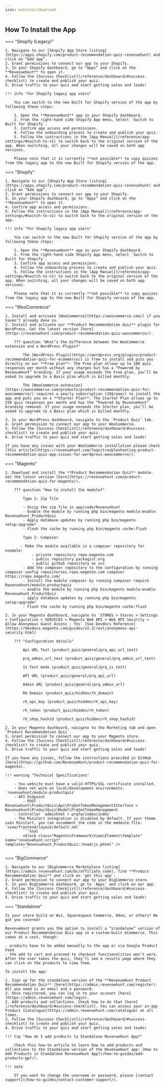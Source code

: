 ```yaml
---
icon: material/download
---
```


## How To Install the App

=== "Shopify (Legacy)"

    1. Navigate to our [Shopify App Store listing](https://apps.shopify.com/product-recommendation-quiz-revenuehunt) and click on “Add app”.
    2. Grant permissions to connect our app to your Shopify.
    3. In your Shopify dashboard, go to “Apps” and click on the **RevenueHunt** to open it.
    4. Follow the [Success Checklist](/reference/dashboard/#success-checklist) to create and publish your quiz.
    5. Drive traffic to your quiz and start getting sales and leads!

    !!! info "For Shopify legacy app users"
    
        You can switch to the new Built for Shopify version of the app by following these steps:

        1. Open the **RevenueHunt** app in your Shopify dashboard.
        2. From the right-hand side Shopify App menu, select `Switch to Built for Shopify`.
        3. Confirm app access and permissions.
        4. Follow the onboarding process to create and publish your quiz.
        5. Follow the instructions in the [App Manual](/reference/app-settings/#switch-to-v1) to switch back to the original version of the app. When switching, all your changes will be saved on both app versions.

        Please note that it is currently **not possible** to copy quizzes from the legacy app to the new Built for Shopify version of the app.


=== "Shopify"

    1. Navigate to our [Shopify App Store listing](https://apps.shopify.com/product-recommendation-quiz-revenuehunt) and click on “Add app”.
    2. Grant permissions to connect our app to your Shopify.
    3. In your Shopify dashboard, go to “Apps” and click on the **RevenueHunt** to open it.
    4. Confirm app access and permissions. 
    5. Follow the instructions in the [App Manual](/reference/app-settings/#switch-to-v1) to switch back to the original version of the app.

    !!! info "For Shopify legacy app users"
    
        You can switch to the new Built for Shopify version of the app by following these steps:

        1. Open the **RevenueHunt** app in your Shopify dashboard.
        2. From the right-hand side Shopify App menu, select `Switch to Built for Shopify`.
        3. Confirm app access and permissions.
        4. Follow the onboarding process to create and publish your quiz.
        5. Follow the instructions in the [App Manual](/reference/app-settings/#switch-to-v1) to switch back to the original version of the app. When switching, all your changes will be saved on both app versions.

        Please note that it is currently **not possible** to copy quizzes from the legacy app to the new Built for Shopify version of the app.



=== "WooCommerce"

    1. Install and activate [WooCommerce](https://woocommerce.com/) if you haven’t already done so.
    2. Install and activate our **Product Recommendation Quiz** plugin for WordPress. Get the latest version [here](https://revenuehunt.com/product-recommendation-quiz-woocommerce/).

        ??? question "What’s the difference between the WooCommerce extension and a WordPress Plugin?"

            The [WordPress Plugin](https://wordpress.org/plugins/product-recommendation-quiz-for-ecommerce/) is free to install and puts you directly on our **Free plan**. The Free plan allows up to 100 quiz responses per month without any charges but has a “Powered by RevenueHunt” branding. If your usage exceeds the Free plan, you’ll be asked to upgrade to a Basic plan which is billed monthly.

            The [WooCommerce extension](https://woocommerce.com/products/product-recommendation-quiz-for-woocommerce/) requires a yearly subscription (29$/year) to install the app and puts you on a **Starter Plan**. The Starter Plan allows up to 250 quiz responses per month and has the “Powered by RevenueHunt” branding removed. If your usage exceeds the Starter plan, you’ll be asked to upgrade to a Basic plan which is billed monthly.

    3. In your WordPress dashboard, navigate to the `Product Quiz` tab.
    4. Grant permission to connect our app to your WooCommerce.
    5. Follow the [Success Checklist](/reference/dashboard/#success-checklist) to create and publish your quiz.
    6. Drive traffic to your quiz and start getting sales and leads!

    If you have any issues with your WooCommerce installation please check [this article](https://revenuehunt.com/faqs/troubleshooting-product-recommendation-quiz-app-issues-for-wordpress-woocommerce/).

=== "Magento"

    1. Download and install the **Product Recommendation Quiz** module. Get the latest version [here](https://revenuehunt.com/product-recommendation-quiz-for-magento/).

        ??? question "How to install the module?"

            Type 1: Zip file

            - Unzip the zip file in app/code/Revenuehunt
            - Enable the module by running php bin/magento module:enable Revenuehunt_ProductQuiz
            - Apply database updates by running php bin/magento setup:upgrade*
            - Flush the cache by running php bin/magento cache:flush

            Type 2: Composer

           - Make the module available in a composer repository for example:
                - private repository repo.magento.com
                - public repository packagist.org
                - public github repository as vcs
            - Add the composer repository to the configuration by running composer config repositories.repo.magento.com composer https://repo.magento.com/
            - Install the module composer by running composer require Revenuehunt/module-productquiz
            - enable the module by running php bin/magento module:enable Revenuehunt_ProductQuiz
            - apply database updates by running php bin/magento setup:upgrade*
            - Flush the cache by running php bin/magento cache:flush

    2. In your Magento dashboard, navigate to `STORES > Stores > Settings > Configuration > SERVICES > Magento Web API > Web API Security > Allow Anonymous Guest Access : Yes` [See Devdocs Reference](https://devdocs.magento.com/guides/v2.3/rest/anonymous-api-security.html)

        ??? "Configuration details"

            Api URL Test (product_quiz/general/prq_api_url_test)

            prq_admin_url_test (product_quiz/general/prq_admin_url_test)

            Is Test mode (product_quiz/general/prq_is_test)

            API URL (product_quiz/general/prq_api_url)

            Admin URL (product_quiz/general/prq_admin_url)

            RH Domain (product_quiz/hidden/rh_domain)

            rh_api_key (product_quiz/hidden/rh_api_key)

            rh_token (product_quiz/hidden/rh_token)

            rh_shop_hashid (product_quiz/hidden/rh_shop_hashid)

    2. In your Magento dashboard, navigate to the Marketing tab and open `Product Recommendation Quiz`.
    3. Grant permission to connect our app to your Magento store.
    4. Follow the [Success Checklist](/reference/dashboard/#success-checklist) to create and publish your quiz.
    5. Drive traffic to your quiz and start getting sales and leads!
    
    If you have any issues, follow the instructions provided in GitHub [here](https://github.com/RevenueHunt/product-recommendation-quiz-for-magento).

    !!! warning "Technical Specifications"

        - You website must have a valid HTTPS/SSL certificate installed.
        - Does not work on local/development environments. `revenuehunt/module-productquiz`
        - API Endpoint
            - POST - Revenuehunt\ProductQuiz\Api\PrqSetTokenManagementInterface > Revenuehunt\ProductQuiz\Model\PrqSetTokenManagement
        - Controller `adminhtml > prqfw/index/index`
        - The MiniCart integration is disabled by default. If your theme uses MiniCart, you can uncomment the code in the modeule file: `view/frontend/layout/default.xml`
            ```html
            <block class="Magento\Framework\View\Element\Template" name="revenuehunt-script" template="Revenuehunt_ProductQuiz::head/js.phtml" />
            ```

=== "BigCommerce"

    1. Navigate to our [BigCommerce Marketplace listing](https://admin.revenuehunt.com/bc/affiliate_code), find **Product Recommendation Quiz** and click on `get this app`.
    2. Grant permission to connect our app to your BigCommerce store. 
    3. In your BigCommerce dashboard, go to `Apps` and click on our app.
    4. Follow the [Success Checklist](/reference/dashboard/#success-checklist) to create and publish your quiz.
    5. Drive traffic to your quiz and start getting sales and leads!

=== "Standalone"

    Is your store build on Wix, Squarespace Commerce, Odoo, or others? We got you covered!

    RevenueHunt grants you the option to install a “standalone” version of our Product Recommendation Quiz app in a custom-built eCommerce. This comes at a cost, though:

    - products have to be added manually to the app or via Google Product Feed
    - the add to cart and proceed to checkout functionalities won’t work. After the user takes the quiz, they’ll see a results page where they can click on the products to view them.

    To install the app:

    1. Sign up for the standalone version of the **RevenueHunt Product Recommendation Quiz** [here](https://admin.revenuehunt.com/register). All you need is an email and a password.
    2. Once registered, you can log in to your account [here](https://admin.revenuehunt.com/login).
    2. Add products and collections. Check how to do that [here](/reference/dashboard/#success-checklist). You can access your in-app Product [Catalogue](https://admin.revenuehunt.com/catalogue) at all times.
    3. Follow the [Success Checklist](/reference/dashboard/#success-checklist) to create and publish your quiz.
    4. Drive traffic to your quiz and start getting sales and leads!

    !!! tip "How do I add products to Standalone RevenueHunt App?"
    
        Check this how-to article to learn how to add products and collections to the Standalone version of the RevenueHunt app: [How to Add Products in Standalone RevenueHunt App](/how-to-guides/add-products-gpf/).

    !!! note

        If you want to change the username or password, please [contact support](/how-to-guides/contact-customer-support/).
